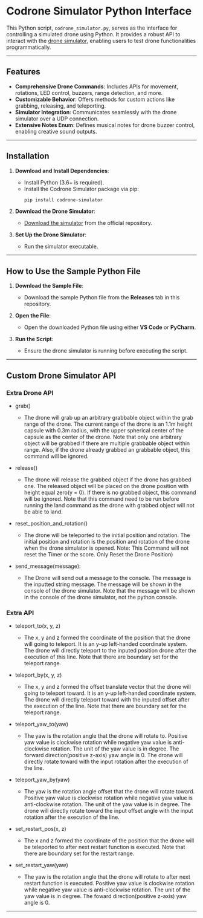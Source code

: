 # Codrone Simulator Python Interface

This Python script, `codrone_simulator.py`, serves as the interface for controlling a simulated drone using Python. It provides a robust API to interact with the [drone simulator](https://github.com/10botics/codrone-simulator), enabling users to test drone functionalities programmatically.

---

## Features

- **Comprehensive Drone Commands**: Includes APIs for movement, rotations, LED control, buzzers, range detection, and more.
- **Customizable Behavior**: Offers methods for custom actions like grabbing, releasing, and teleporting.
- **Simulator Integration**: Communicates seamlessly with the drone simulator over a UDP connection.
- **Extensive Notes Enum**: Defines musical notes for drone buzzer control, enabling creative sound outputs.

---

## Installation

1. **Download and Install Dependencies**:
   - Install Python (3.6+ is required).
   - Install the Codrone Simulator package via pip:
     ```bash
     pip install codrone-simulator
     ```

2. **Download the Drone Simulator**:
   - [Download the simulator](https://github.com/10botics/codrone-simulator) from the official repository.

3. **Set Up the Drone Simulator**:
   - Run the simulator executable.

---

## How to Use the Sample Python File

1. **Download the Sample File**:
   - Download the sample Python file from the **Releases** tab in this repository.

2. **Open the File**:
   - Open the downloaded Python file using either **VS Code** or **PyCharm**.

3. **Run the Script**:
   - Ensure the drone simulator is running before executing the script.
---

## Custom Drone Simulator API
### Extra Drone API
- grab()
   - The drone will grab up an arbitrary grabbable object within the grab range of the drone. The current range of the drone is an 1.1m height capsule with 0.3m radius, with the upper spherical center of the capsule as the center of the drone. Note that only one arbitrary object will be grabbed if there are multiple grabbable object within range. Also, if the drone already grabbed an grabbable object, this command will be ignored.

- release()
   - The drone will release the grabbed object if the drone has grabbed one. The released object will be placed on the drone position with height equal zero(y = 0). If there is no grabbed object, this command will be ignored. Note that this command need to be run before running the land command as the drone with grabbed object will not be able to land.

- reset_position_and_rotation()
   - The drone will be teleported to the initial position and rotation. The initial position and rotation is the position and rotation of the drone when the drone simulator is opened. Note: This Command will not reset the Timer or the score. Only Reset the Drone Position)

- send_message(message):
   - The Drone will send out a message to the console. The message is the inputted string message. The message will be shown in the console of the drone simulator. Note that the message will be shown in the console of the drone simulator, not the python console.

### Extra API
- teleport_to(x, y, z)
   - The x, y and z formed the coordinate of the position that the drone will going to teleport. It is an y-up left-handed coordinate system. The drone will directly teleport to the inputed position drone after the execution of this line. Note that there are boundary set for the teleport range.

- teleport_by(x, y, z)
   - The x, y and z formed the offset translate vector that the drone will going to teleport toward. It is an y-up left-handed coordinate system. The drone will directly teleport toward with the inputed offset after the execution of the line. Note that there are boundary set for the teleport range.

- teleport_yaw_to(yaw)
   - The yaw is the rotation angle that the drone will rotate to. Positive yaw value is clockwise rotation while negative yaw value is anti-clockwise rotation. The unit of the yaw value is in degree. The forward direction(positive z-axis) yaw angle is 0. The drone will directly rotate toward with the input rotation after the execution of the line.

- teleport_yaw_by(yaw)
   - The yaw is the rotation angle offset that the drone will rotate toward. Positive yaw value is clockwise rotation while negative yaw value is anti-clockwise rotation. The unit of the yaw value is in degree. The drone will directly rotate toward the input offset angle with the input rotation after the execution of the line.

- set_restart_pos(x, z)
   - The x and z formed the coordinate of the position that the drone will be teleported to after next restart function is executed. Note that there are boundary set for the restart range.

- set_restart_yaw(yaw)
   - The yaw is the rotation angle that the drone will rotate to after next restart function is executed. Positive yaw value is clockwise rotation while negative yaw value is anti-clockwise rotation. The unit of the yaw value is in degree. The foward direction(positive z-axis) yaw angle is 0.
---